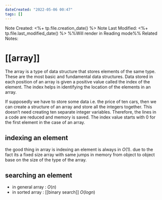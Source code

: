 ```yaml
---
dateCreated: "2022-05-06 00:47"
tags: []
---
```

Note Created: <%+ tp.file.creation_date() %>
Note Last Modified: <%+ tp.file.last_modified_date() %> %%Will render in Reading mode%%
Related Notes: 

# [[array]]
The array is a type of data structure that stores elements of the same type. These are the most basic and fundamental data structures. Data stored in each position of an array is given a positive value called the index of the element. The index helps in identifying the location of the elements in an array.

If supposedly we have to store some data i.e. the price of ten cars, then we can create a structure of an array and store all the integers together. This doesn’t need creating ten separate integer variables. Therefore, the lines in a code are reduced and memory is saved. The index value starts with 0 for the first element in the case of an array.

## indexing an element 
the good thing in array is indexing an element is always in $O(1)$. due to the fact its a fixed size array with same jumps in memory from object to object base on the size of the type of the array.

## searching an element
* in general array : $O(n)$
* in sorted array : [[binary search]] $O(logn)$

